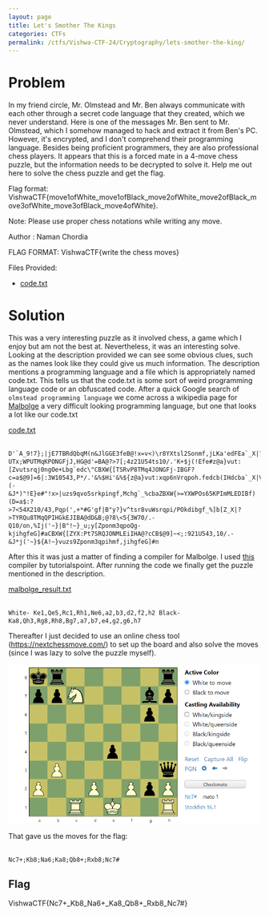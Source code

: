 ```yaml
---
layout: page
title: Let's Smother The Kings
categories: CTFs
permalink: /ctfs/Vishwa-CTF-24/Cryptography/lets-smother-the-king/
---
```


# Problem

In my friend circle, Mr. Olmstead and Mr. Ben always communicate with each other through a secret code language that they created, which we never understand. Here is one of the messages Mr. Ben sent to Mr. Olmstead, which I somehow managed to hack and extract it from Ben's PC. However, it's encrypted, and I don't comprehend their programming language. Besides being proficient programmers, they are also professional chess players. It appears that this is a forced mate in a 4-move chess puzzle, but the information needs to be decrypted to solve it. Help me out here to solve the chess puzzle and get the flag.

Flag format: VishwaCTF{move1ofWhite_move1ofBlack_move2ofWhite_move2ofBlack_move3ofWhite_move3ofBlack_move4ofWhite}.

Note: Please use proper chess notations while writing any move.

Author : Naman Chordia

FLAG FORMAT:
VishwaCTF{write the chess moves}

Files Provided:
- [code.txt](https://github.com/Firerey12/VishwaCTF_2024_Write_Ups/blob/f327b50e93a9f35d43e6578fb8061d0514f04d25/Cryptography/Lets%20smother%20the%20King!/Files/code.txt)

# Solution
This was a very interesting puzzle as it involved chess, a game which I enjoy but am not the best at. Nevertheless, it was an interesting solve. Looking at the description provided we can see some obvious clues, such as the names look like they could give us much information.
The description mentions a programming language and a file which is appropriately named code.txt. This tells us that the code.txt is some sort of weird programming language code or an obfuscated code. After a quick Google search of `olmstead programming language` we come across a wikipedia page for [Malbolge](https://en.wikipedia.org/wiki/Malbolge) a very 
difficult looking programming language, but one that looks a lot like our code.txt

[code.txt](https://github.com/Firerey12/VishwaCTF_2024_Write_Ups/blob/f327b50e93a9f35d43e6578fb8061d0514f04d25/Cryptography/Lets%20smother%20the%20King!/Files/code.txt)
```

D'`A_9!7};|jE7TBRdQbqM(n&JlGGE3feB@!x=v<)\r8YXtsl2Sonmf,jLKa'edFEa`_X|?UTx;WPUTMqKPONGFjJ,HG@d'=BA@?>7[;4z21U54ts10/.'K+$j(!Efe#z@a}vut:[Zvutsrqj0ngOe+Lbg`edc\"CBXW{[TSRvP8TMq4JONGFj-IBGF?c=a$@9]=6|:3W10543,P*/.'&%$Hi'&%${z@a}vut:xqp6nVrqpoh.fedcb(IHdcba`_X|V[ZYXWPOsMLKJINGkKJI+G@dDCBA#"8=6Z4z21U5ut,P0)(-&J*)"!E}e#"!x>|uzs9qvo5srkpingf,Mchg`_%cbaZBXW{>=YXWPOs65KPImMLEDIBf)(D=a$:?>7<54X210/43,Pqp(',+*#G'gf|B"y?}v^tsr8vuWsrqpi/POkdibgf_%]b[Z_X|?>TYRQu8TMqQPIHGkEJIBA@dD&B;@?8\<5{3W70/.-Q10/on,%Ij('~}|B"!~}_u;y[Zponm3qpoQg-kjihgfeG]#aCBXW{[ZYX:Pt7SRQJONMLEiIHA@?cCB$@9]~<;:921U543,10/.-&J*j('~}${A!~}vuzs9Zponm3qpihmf,jihgfeG]#n

```

After this it was just a matter of finding a compiler for Malbolge. I used [this](https://www.tutorialspoint.com/execute_malbolge_online.php) compiler by tutorialspoint. After running the code we finally get the puzzle mentioned in the description.

[malbolge_result.txt](https://github.com/Firerey12/VishwaCTF_2024_Write_Ups/blob/f327b50e93a9f35d43e6578fb8061d0514f04d25/Cryptography/Lets%20smother%20the%20King!/Solution/malbolge_result.txt)
```

White- Ke1,Qe5,Rc1,Rh1,Ne6,a2,b3,d2,f2,h2 Black- Ka8,Qh3,Rg8,Rh8,Bg7,a7,b7,e4,g2,g6,h7

```

Thereafter I just decided to use an online chess tool (https://nextchessmove.com/) to set up the board and also solve the moves (since I was lazy to solve the puzzle myself).

![Puzzle Solve](https://github.com/Firerey12/VishwaCTF_2024_Write_Ups/blob/f327b50e93a9f35d43e6578fb8061d0514f04d25/Cryptography/Lets%20smother%20the%20King!/Solution/puzzle_solve.png)

That gave us the moves for the flag:

```

Nc7+;Kb8;Na6;Ka8;Qb8+;Rxb8;Nc7#

```

## Flag

VishwaCTF{Nc7+_Kb8_Na6+_Ka8_Qb8+_Rxb8_Nc7#}
